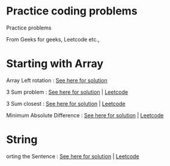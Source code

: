 # Practice coding problems
Practice problems

From Geeks for geeks, Leetcode etc.,

# Starting with Array

Array Left rotation : [See here for solution](https://gist.github.com/itsmac/9d984cec1d1757026c02a35c19e7b9d2)

3 Sum problem : [See here for solution](https://gist.github.com/itsmac/7c6b2e1c3db998fa186b820fbea4bd54) | [Leetcode](https://leetcode.com/problems/3sum/)

3 Sum closest : [See here for solution](https://gist.github.com/itsmac/56c25a709a4b303163d48421f232ca65) | [Leetcode](https://leetcode.com/problems/3sum-closest/submissions/)

Minimum Absolute Difference : [See here for solution](https://gist.github.com/itsmac/214d0dab13f23fd0c82b4430e4019433) | [Leetcode](https://leetcode.com/problems/minimum-absolute-difference/)


# String 

orting the Sentence : [See here for solution](https://gist.github.com/itsmac/6b623634de3be0633ffbbbd5dd7b6a38) | [Leetcode](https://leetcode.com/problems/sorting-the-sentence/)
